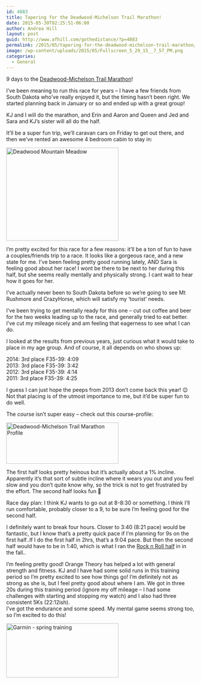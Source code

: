 ```yaml
---
id: 4883
title: Tapering for the Deadwood-Michelson Trail Marathon!
date: 2015-05-30T02:25:51-06:00
author: Andrea Hill
layout: post
guid: http://www.afhill.com/gothedistance/?p=4883
permalink: /2015/05/tapering-for-the-deadwood-michelson-trail-marathon/
image: /wp-content/uploads/2015/05/Fullscreen_5_29_15__7_57_PM.png
categories:
  - General
---
```

9 days to the [Deadwood-Michelson Trail Marathon](http://www.marathonguide.com/races/racedetails.cfm?MIDD=1811150607)!

I&#8217;ve been meaning to run this race for years &#8211; I have a few friends from South Dakota who&#8217;ve really enjoyed it, but the timing hasn&#8217;t been right. We started planning back in January or so and ended up with a great group!

KJ and I will do the marathon, and Erin and Aaron and Queen and Jed and Sara and KJ&#8217;s sister will all do the half.

It&#8217;ll be a super fun trip, we&#8217;ll caravan cars on Friday to get out there, and then we&#8217;ve rented an awesome 4 bedroom cabin to stay in:

[<img src="http://www.afhill.com/gothedistance/wp-content/uploads/2015/05/Fullscreen_5_29_15__7_57_PM-300x249.png" alt="Deadwood Mountain Meadow" width="300" height="249" class="alignnone size-medium wp-image-4886" srcset="http://www.afhill.com/gothedistance/wp-content/uploads/2015/05/Fullscreen_5_29_15__7_57_PM-300x249.png 300w, http://www.afhill.com/gothedistance/wp-content/uploads/2015/05/Fullscreen_5_29_15__7_57_PM-1024x851.png 1024w, http://www.afhill.com/gothedistance/wp-content/uploads/2015/05/Fullscreen_5_29_15__7_57_PM.png 1175w" sizes="(max-width: 300px) 100vw, 300px" />](http://www.afhill.com/gothedistance/wp-content/uploads/2015/05/Fullscreen_5_29_15__7_57_PM.png)

I&#8217;m pretty excited for this race for a few reasons: it&#8217;ll be a ton of fun to have a couples/friends trip to a race. It looks like a gorgeous race, and a new state for me. I&#8217;ve been feeling pretty good running lately, AND Sara is feeling good about her race! I wont be there to be next to her during this half, but she seems really mentally and physically strong. I cant wait to hear how it goes for her. 

I&#8217;ve actually never been to South Dakota before so we&#8217;re going to see Mt Rushmore and CrazyHorse, which will satisfy my &#8216;tourist&#8217; needs. 

I&#8217;ve been trying to get mentally ready for this one &#8211; cut out coffee and beer for the two weeks leading up to the race, and generally tried to eat better. I&#8217;ve cut my mileage nicely and am feeling that eagerness to see what I can do. 

I looked at the results from previous years, just curious what it would take to place in my age group. And of course, it all depends on who shows up:

2014: 3rd place F35-39: 4:09  
2013: 3rd place F35-39: 3:42  
2012: 3rd place F35-39: 4:14  
2011: 3rd place F35-39: 4:25

I guess I can just hope the peeps from 2013 don&#8217;t come back this year! 😉 Not that placing is of the utmost importance to me, but it&#8217;d be super fun to do well. 

The course isn&#8217;t super easy &#8211; check out this course-profile:

[<img src="http://www.afhill.com/gothedistance/wp-content/uploads/2015/05/www_deadwoodmickelsontrailmarathon_com_wp-content_uploads_2010_11_DMTM-Profile_pdf-300x110.png" alt="Deadwood-Michelson Trail Marathon Profile" width="300" height="110" class="alignnone size-medium wp-image-4887" srcset="http://www.afhill.com/gothedistance/wp-content/uploads/2015/05/www_deadwoodmickelsontrailmarathon_com_wp-content_uploads_2010_11_DMTM-Profile_pdf-300x110.png 300w, http://www.afhill.com/gothedistance/wp-content/uploads/2015/05/www_deadwoodmickelsontrailmarathon_com_wp-content_uploads_2010_11_DMTM-Profile_pdf-1024x377.png 1024w, http://www.afhill.com/gothedistance/wp-content/uploads/2015/05/www_deadwoodmickelsontrailmarathon_com_wp-content_uploads_2010_11_DMTM-Profile_pdf.png 1386w" sizes="(max-width: 300px) 100vw, 300px" />](http://www.afhill.com/gothedistance/wp-content/uploads/2015/05/www_deadwoodmickelsontrailmarathon_com_wp-content_uploads_2010_11_DMTM-Profile_pdf.png) 

The first half looks pretty heinous but it&#8217;s actually about a 1% incline. Apparently it&#8217;s that sort of subtle incline where it wears you out and you feel slow and you don&#8217;t quite know why, so the trick is not to get frustrated by the effort. The second half looks fun 🙂

Race day plan: I think KJ wants to go out at 8-8:30 or something. I think I&#8217;ll run comfortable, probably closer to a 9, to be sure I&#8217;m feeling good for the second half. 

I definitely want to break four hours. Closer to 3:40 (8:21 pace) would be fantastic, but I know that&#8217;s a pretty quick pace if I&#8217;m planning for 9s on the first half..If I do the first half in 2hrs, that&#8217;s a 9:04 pace. But then the second half would have to be in 1:40, which is what I ran the [Rock n Roll half](http://www.afhill.com/gothedistance/2014/10/rock-and-roll-denver-half-2014-race-report/) in in the fall..

I&#8217;m feeling pretty good! Orange Theory has helped a lot with general strength and fitness. KJ and I have had some solid runs in this training period so I&#8217;m pretty excited to see how things go! I&#8217;m definitely not as strong as she is, but I feel pretty good about where I am. We got in three 20s during this training period (ignore my off mileage &#8211; I had some challenges with starting and stopping my watch) and I also had three consistent 5Ks (22:12ish).  
I&#8217;ve got the endurance and some speed. My mental game seems strong too, so I&#8217;m excited to do this!

[<img src="http://www.afhill.com/gothedistance/wp-content/uploads/2015/05/Garmin_Connect-300x145.png" alt="Garmin - spring training" width="300" height="145" class="alignnone size-medium wp-image-4888" srcset="http://www.afhill.com/gothedistance/wp-content/uploads/2015/05/Garmin_Connect-300x145.png 300w, http://www.afhill.com/gothedistance/wp-content/uploads/2015/05/Garmin_Connect-1024x496.png 1024w, http://www.afhill.com/gothedistance/wp-content/uploads/2015/05/Garmin_Connect.png 1218w" sizes="(max-width: 300px) 100vw, 300px" />](http://www.afhill.com/gothedistance/wp-content/uploads/2015/05/Garmin_Connect.png)